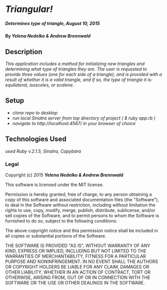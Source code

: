 # _Triangular!_

##### _Determines type of triangle, August 10, 2015_

#### By _**Yelena Nedelko & Andrew Brennwald**_

## Description

_This application includes a method for initializing new triangles and determining what type of triangles they are. The user is requested to provide three values (one for each side of a triangle), and is provided with a result of whether it is a valid triangle, and if so, the type of triangle it is: equilateral, isosceles, or scalene._

## Setup

* _clone repo to desktop_
* _run local Sinatra server from top directory of project ( $ ruby app.rb )_
* _navigate to http://localhost:4567/ in your browser of choice_

## Technologies Used

_used Ruby v.2.1.5, Sinatra, Capybara_

### Legal

Copyright (c) 2015 **_Yelena Nedelko & Andrew Brennwald_**

This software is licensed under the MIT license.

Permission is hereby granted, free of charge, to any person obtaining a copy
of this software and associated documentation files (the "Software"), to deal
in the Software without restriction, including without limitation the rights
to use, copy, modify, merge, publish, distribute, sublicense, and/or sell
copies of the Software, and to permit persons to whom the Software is
furnished to do so, subject to the following conditions:

The above copyright notice and this permission notice shall be included in
all copies or substantial portions of the Software.

THE SOFTWARE IS PROVIDED "AS IS", WITHOUT WARRANTY OF ANY KIND, EXPRESS OR
IMPLIED, INCLUDING BUT NOT LIMITED TO THE WARRANTIES OF MERCHANTABILITY,
FITNESS FOR A PARTICULAR PURPOSE AND NONINFRINGEMENT. IN NO EVENT SHALL THE
AUTHORS OR COPYRIGHT HOLDERS BE LIABLE FOR ANY CLAIM, DAMAGES OR OTHER
LIABILITY, WHETHER IN AN ACTION OF CONTRACT, TORT OR OTHERWISE, ARISING FROM,
OUT OF OR IN CONNECTION WITH THE SOFTWARE OR THE USE OR OTHER DEALINGS IN
THE SOFTWARE.
